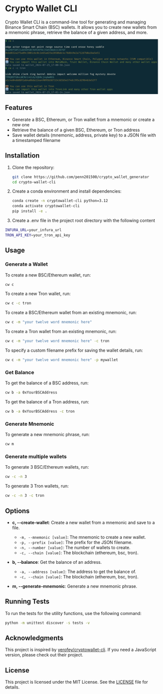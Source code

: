 # Crypto Wallet CLI

Crypto Wallet CLI is a command-line tool for generating and managing Binance Smart Chain (BSC) wallets. It allows you to create new wallets from a mnemonic phrase, retrieve the balance of a given address, and more.

![Crypto Wallet CLI](./images/create-new-wallet.png)


## Features

- Generate a BSC, Ethereum, or Tron wallet from a mnemonic or create a new one
- Retrieve the balance of a given BSC, Ethereum, or Tron address
- Save wallet details (mnemonic, address, private key) to a JSON file with a timestamped filename

## Installation

1. Clone the repository:

   ```bash
   git clone https://github.com/penn201500/crypto_wallet_generator
   cd crypto-wallet-cli
   ```
2. Create a conda environment and install dependencies:

   ```bash
   conda create -n cryptowallet-cli python=3.12
   conda activate cryptowallet-cli
   pip install -e .
   ```
   
3. Create a .env file in the project root directory with the following content
```bash
INFURA_URL=your_infura_url
TRON_API_KEY=your_tron_api_key
```

## Usage

### Generate a Wallet

To create a new BSC/Ethereum wallet, run:

```bash
cw c
```

To create a new Tron wallet, run:
```bash
cw c -c tron
```

To create a BSC/Ethereum wallet from an existing mnemonic, run:

```bash
cw c -m "your twelve word mnemonic here"
```

To create a Tron wallet from an existing mnemonic, run:

```bash
cw c -m "your twelve word mnemonic here" -c tron
```

To specify a custom filename prefix for saving the wallet details, run:

```bash
cw c -m "your twelve word mnemonic here" -p mywallet
```

### Get Balance

To get the balance of a BSC address, run:

```bash
cw b -a 0xYourBSCAddress
```

To get the balance of a Tron address, run:

```bash
cw b -a 0xYourBSCAddress -c tron
```

### Generate Mnemonic

To generate a new mnemonic phrase, run:

```bash
cw m
```

### Generate multiple wallets

To generate 3 BSC/Ethereum wallets, run:

```bash
cw -c -n 3
```
To generate 3 Tron wallets, run:

```bash
cw -c -n 3 -c tron
```

## Options

- **c, --create-wallet**: Create a new wallet from a mnemonic and save to a file.
   - `-m, --mnemonic [value]`: The mnemonic to create a new wallet.
   - `-p, --prefix [value]`: The prefix for the JSON filename.
   - `-n, --number [value]`: The number of wallets to create.
   - `-c, --chain [value]`: The blockchain (ethereum, bsc, tron).

- **b, --balance**: Get the balance of an address.
   - `-a, --address [value]`: The address to get the balance of.
   - `-c, --chain [value]`: The blockchain (ethereum, bsc, tron).

- **m, --generate-mnemonic**: Generate a new mnemonic phrase.

## Running Tests

To run the tests for the utility functions, use the following command:

```bash
python -m unittest discover -s tests -v
```

## Acknowledgments

This project is inspired by [yerofey/cryptowallet-cli](https://github.com/yerofey/cryptowallet-cli). If you need a JavaScript version, please check out their project.

## License

This project is licensed under the MIT License. See the [LICENSE](LICENSE) file for details.

